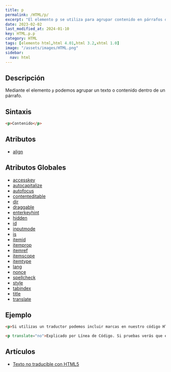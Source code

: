```yaml
---
title: p
permalink: /HTML/p/
excerpt: "El elemento p se utiliza para agrupar contenido en párrafos dentro de HTML. Puede contener texto y otros elementos."
date: 2023-02-02
last_modified_at: 2024-01-10
key: HTML.p.p
category: HTML
tags: [elemento html,html 4.01,html 3.2,xhtml 1.0]
image: "/assets/images/HTML.png"
sidebar:
  nav: html
---
```


## **Descripción**


Mediante el elemento `p` podemos agrupar un texto o contenido dentro de un párrafo.


## **Sintaxis**


```html
<p>Contenido</p>
```


## **Atributos**

- [align](https://www.w3api.com/HTML/p/align/)

## **Atributos Globales**

- [accesskey](https://www.w3api.com/HTML/accesskey/)
- [autocapitalize](https://www.w3api.com/HTML/autocapitalize/)
- [autofocus](https://www.w3api.com/HTML/autofocus/)
- [contenteditable](https://www.w3api.com/HTML/contenteditable/)
- [dir](https://www.w3api.com/HTML/dir/)
- [draggable](https://www.w3api.com/HTML/draggable/)
- [enterkeyhint](https://www.w3api.com/HTML/enterkeyhint/)
- [hidden](https://www.w3api.com/HTML/hidden/)
- [id](https://www.w3api.com/HTML/id/)
- [inputmode](https://www.w3api.com/HTML/inputmode/)
- [is](https://www.w3api.com/HTML/is/)
- [itemid](https://www.w3api.com/HTML/itemid/)
- [itemprop](https://www.w3api.com/HTML/itemprop/)
- [itemref](https://www.w3api.com/HTML/itemref/)
- [itemscope](https://www.w3api.com/HTML/itemscope/)
- [itemtype](https://www.w3api.com/HTML/itemtype/)
- [lang](https://www.w3api.com/HTML/lang/)
- [nonce](https://www.w3api.com/HTML/nonce/)
- [spellcheck](https://www.w3api.com/HTML/spellcheck/)
- [style](https://www.w3api.com/HTML/style/)
- [tabindex](https://www.w3api.com/HTML/tabindex/)
- [title](https://www.w3api.com/HTML/title/)
- [translate](https://www.w3api.com/HTML/translate/)

## **Ejemplo**


```html
<p>Si utilizas un traductor podemos incluir marcas en nuestro código HTML para que haya partes que no se traduzcan, ya que representen nombres, marcas,... o elementos que no necesitan traducción.</p>

<p translate="no">Explicado por Línea de Código. Si pruebas verás que esta última línea no se traduce.</p>
```


## **Artículos**

- [Texto no traducible con HTML5](https://lineadecodigo.com/html5/texto-no-traducible-con-html5/)
